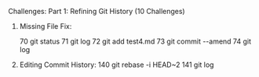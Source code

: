 Challenges:
Part 1: Refining Git History (10 Challenges)

1. Missing File Fix: 

   70  git status
   71  git log
   72  git add test4.md
   73  git commit --amend
   74  git log

2. Editing Commit History:
  140  git rebase -i HEAD~2
  141  git log


